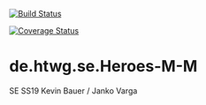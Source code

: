 [![Build Status](https://travis-ci.org/nucularvarga/de.htwg.se.Heroes-M-M.svg?branch=Component)](https://travis-ci.org/nucularvarga/de.htwg.se.Heroes-M-M)

[![Coverage Status](https://coveralls.io/repos/github/nucularvarga/de.htwg.se.Heroes-M-M/badge.svg?branch=Component)](https://coveralls.io/github/nucularvarga/de.htwg.se.Heroes-M-M?branch=Component&service=github)

# de.htwg.se.Heroes-M-M
SE SS19 Kevin Bauer / Janko Varga
